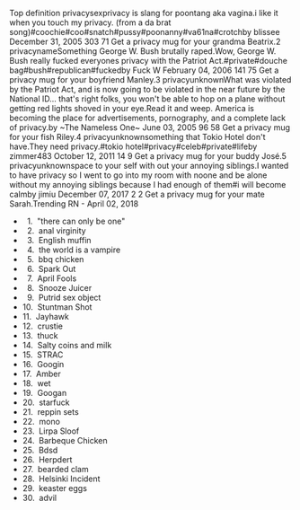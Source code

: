 Top definition privacysexprivacy is slang for poontang aka vagina.i like it when you touch my privacy. (from a da brat song)#coochie#coo#snatch#pussy#poonanny#va61na#crotchby blissee December 31, 2005 303 71 Get a privacy mug for your grandma Beatrix.2 privacynameSomething George W. Bush brutally raped.Wow, George W. Bush really fucked everyones privacy with the Patriot Act.#private#douche bag#bush#republican#fuckedby Fuck W February 04, 2006 141 75 Get a privacy mug for your boyfriend Manley.3 privacyunknownWhat was violated by the Patriot Act, and is now going to be violated in the near future by the National ID... that's right folks, you won't be able to hop on a plane without getting red lights shoved in your eye.Read it and weep. America is becoming the place for advertisements, pornography, and a complete lack of privacy.by ~The Nameless One~ June 03, 2005 96 58 Get a privacy mug for your fish Riley.4 privacyunknownsomething that Tokio Hotel don't have.They need privacy.#tokio hotel#privacy#celeb#private#lifeby zimmer483 October 12, 2011 14 9 Get a privacy mug for your buddy José.5 privacyunknownspace to your self with out your annoying siblings.I wanted to have privacy so I went to go into my room with noone and be alone without my annoying siblings because I had enough of them#i will become calmby jimiu December 07, 2017 2 2 Get a privacy mug for your mate Sarah.Trending RN - April 02, 2018

*     1.  "there can only be one"
*     2.  anal virginity
*     3.  English muffin
*     4.  the world is a vampire
*     5.  bbq chicken
*     6.  Spark Out
*     7.  April Fools
*     8.  Snooze Juicer
*     9.  Putrid sex object
*   10.  Stuntman Shot
*   11.  Jayhawk
*   12.  crustie
*   13.  thuck
*   14.  Salty coins and milk
*   15.  STRAC
*   16.  Googin
*   17.  Amber
*   18.  wet
*   19.  Googan
*   20.  starfuck
*   21.  reppin sets
*   22.  mono
*   23.  Lirpa Sloof
*   24.  Barbeque Chicken
*   25.  Bdsd
*   26.  Herpdert
*   27.  bearded clam
*   28.  Helsinki Incident
*   29.  keaster eggs
*   30.  advil